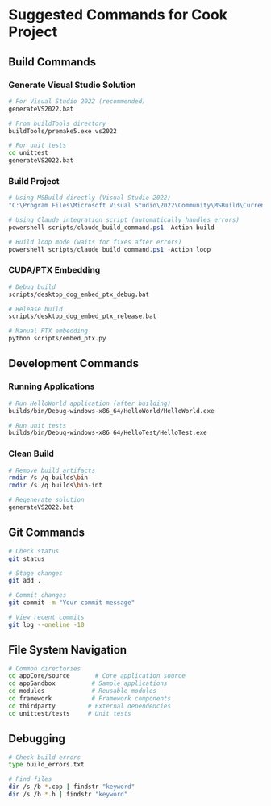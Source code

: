 # Suggested Commands for Cook Project

## Build Commands

### Generate Visual Studio Solution
```bash
# For Visual Studio 2022 (recommended)
generateVS2022.bat

# From buildTools directory
buildTools/premake5.exe vs2022

# For unit tests
cd unittest
generateVS2022.bat
```

### Build Project
```powershell
# Using MSBuild directly (Visual Studio 2022)
"C:\Program Files\Microsoft Visual Studio\2022\Community\MSBuild\Current\Bin\MSBuild.exe" builds\VisualStudio2022\Apps.sln /p:Configuration=Debug /p:Platform=x64

# Using Claude integration script (automatically handles errors)
powershell scripts/claude_build_command.ps1 -Action build

# Build loop mode (waits for fixes after errors)
powershell scripts/claude_build_command.ps1 -Action loop
```

### CUDA/PTX Embedding
```bash
# Debug build
scripts/desktop_dog_embed_ptx_debug.bat

# Release build
scripts/desktop_dog_embed_ptx_release.bat

# Manual PTX embedding
python scripts/embed_ptx.py
```

## Development Commands

### Running Applications
```bash
# Run HelloWorld application (after building)
builds/bin/Debug-windows-x86_64/HelloWorld/HelloWorld.exe

# Run unit tests
builds/bin/Debug-windows-x86_64/HelloTest/HelloTest.exe
```

### Clean Build
```bash
# Remove build artifacts
rmdir /s /q builds\bin
rmdir /s /q builds\bin-int

# Regenerate solution
generateVS2022.bat
```

## Git Commands
```bash
# Check status
git status

# Stage changes
git add .

# Commit changes
git commit -m "Your commit message"

# View recent commits
git log --oneline -10
```

## File System Navigation
```bash
# Common directories
cd appCore/source       # Core application source
cd appSandbox          # Sample applications
cd modules             # Reusable modules
cd framework           # Framework components
cd thirdparty         # External dependencies
cd unittest/tests     # Unit tests
```

## Debugging
```bash
# Check build errors
type build_errors.txt

# Find files
dir /s /b *.cpp | findstr "keyword"
dir /s /b *.h | findstr "keyword"
```